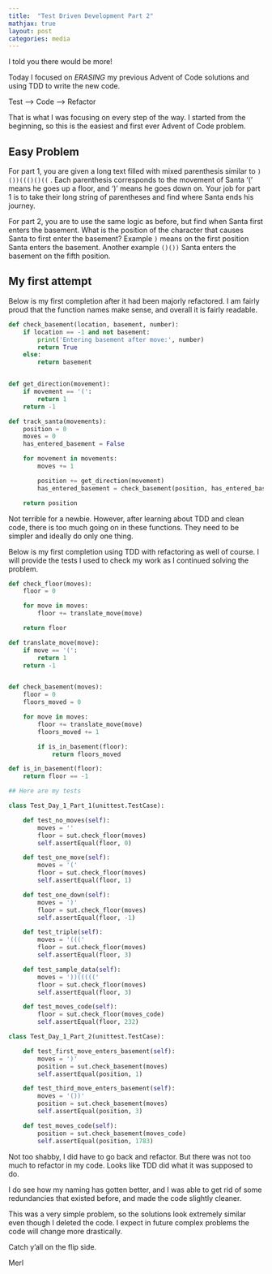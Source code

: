 ```yaml
---
title:  "Test Driven Development Part 2"
mathjax: true
layout: post
categories: media
---
```


I told you there would be more!

Today I focused on *ERASING* my previous Advent of Code solutions and using TDD to write the new code.

Test –> Code –> Refactor

That is what I was focusing on every step of the way. I started from the beginning, so this is the easiest and first ever Advent of Code problem.


## Easy Problem

For part 1, you are given a long text filled with mixed parenthesis similar to
`)())((()()((` . Each parenthesis corresponds to the movement of Santa ‘(’ means he goes up a floor, and ‘)’ means he goes down on. Your job for part 1 is to take their long string of parentheses and find where Santa ends his journey.

For part 2, you are to use the same logic as before, but find when Santa first enters the basement. What is the position of the character that causes Santa to first enter the basement?  Example `)` means on the first position Santa enters the basement.
Another example `()())` Santa enters the basement on the fifth position.

## My first attempt

Below is my first completion after it had been majorly refactored.  I am fairly proud that the function names make sense, and overall it is fairly readable.

```python
def check_basement(location, basement, number):
    if location == -1 and not basement:
        print('Entering basement after move:', number)
        return True
    else:
        return basement


def get_direction(movement):
    if movement == '(':
        return 1
    return -1

def track_santa(movements):
    position = 0
    moves = 0
    has_entered_basement = False

    for movement in movements:
        moves += 1

        position += get_direction(movement)
        has_entered_basement = check_basement(position, has_entered_basement, moves)

    return position

```

Not terrible for a newbie.
However, after learning about TDD and clean code, there is too much going on in these functions. They need to be simpler and ideally do only one thing.

Below is my first completion using TDD with refactoring as well of course. I will provide the tests I used to check my work as I continued solving the problem.

```python
def check_floor(moves):
    floor = 0

    for move in moves:
        floor += translate_move(move)

    return floor

def translate_move(move):
    if move == '(':
        return 1
    return -1


def check_basement(moves):
    floor = 0
    floors_moved = 0

    for move in moves:
        floor += translate_move(move)
        floors_moved += 1

        if is_in_basement(floor):
            return floors_moved

def is_in_basement(floor):
    return floor == -1

## Here are my tests

class Test_Day_1_Part_1(unittest.TestCase):

    def test_no_moves(self):
        moves = ''
        floor = sut.check_floor(moves)
        self.assertEqual(floor, 0)

    def test_one_move(self):
        moves = '('
        floor = sut.check_floor(moves)
        self.assertEqual(floor, 1)

    def test_one_down(self):
        moves = ')'
        floor = sut.check_floor(moves)
        self.assertEqual(floor, -1)

    def test_triple(self):
        moves = '((('
        floor = sut.check_floor(moves)
        self.assertEqual(floor, 3)

    def test_sample_data(self):
        moves = '))((((('
        floor = sut.check_floor(moves)
        self.assertEqual(floor, 3)

    def test_moves_code(self):
        floor = sut.check_floor(moves_code)
        self.assertEqual(floor, 232)       

class Test_Day_1_Part_2(unittest.TestCase):

    def test_first_move_enters_basement(self):
        moves = ')'
        position = sut.check_basement(moves)
        self.assertEqual(position, 1)

    def test_third_move_enters_basement(self):
        moves = '())'
        position = sut.check_basement(moves)
        self.assertEqual(position, 3)

    def test_moves_code(self):
        position = sut.check_basement(moves_code)
        self.assertEqual(position, 1783)

```


Not too shabby, I did have to go back and refactor. But there was not too much to refactor in my code. Looks like TDD did what it was supposed to do.


I do see how my naming has gotten better, and I was able to get rid of some redundancies that existed before, and made the code slightly cleaner.  

This was a very simple problem, so the solutions look extremely similar even though I deleted the code. I expect in future complex problems the code will change more drastically.

Catch y’all on the flip side.

Merl
